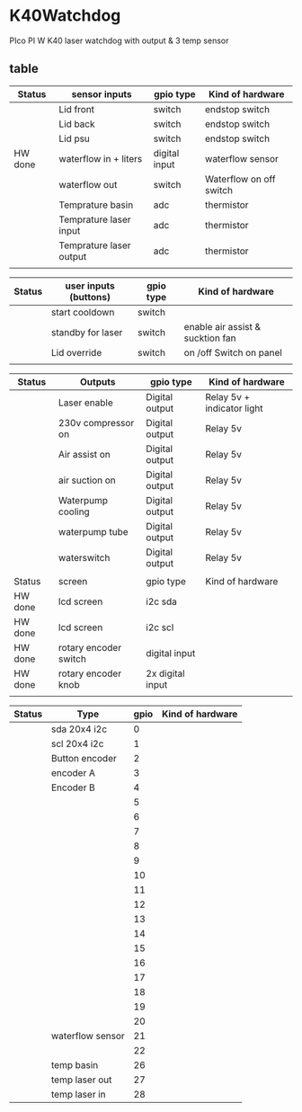 # K40Watchdog
PIco PI W K40 laser watchdog with output &amp; 3 temp sensor 

## table

| Status  | sensor inputs           | gpio type        | Kind of hardware                 |
|---------|-------------------------|------------------|----------------------------------|
|         | Lid front               | switch           | endstop switch                   |
|         | Lid back                | switch           | endstop switch                   |
|         | Lid psu                 | switch           | endstop switch                   |
| HW done | waterflow in + liters   | digital input    | waterflow sensor                 |
|         | waterflow out           | switch           | Waterflow on off switch          |
|         | Temprature basin        | adc              | thermistor                       |
|         | Temprature laser input  | adc              | thermistor                       |
|         | Temprature laser output | adc              | thermistor                       |
|         |                         |                  |                                  |

| Status  | user inputs (buttons)   | gpio type        | Kind of hardware                 |
|---------|-------------------------|------------------|----------------------------------|
|         | start cooldown          | switch           |                                  |
|         | standby for laser       | switch           | enable air assist & sucktion fan |
|         | Lid override            | switch           | on /off Switch on panel          |
|         |                         |                  |                                  |

| Status  | Outputs                 | gpio type        | Kind of hardware                 |
|---------|-------------------------|------------------|----------------------------------|
|         | Laser enable            | Digital output   | Relay 5v + indicator light       |
|         | 230v compressor on      | Digital output   | Relay 5v                         |
|         | Air assist on           | Digital output   | Relay 5v                         |
|         | air suction on          | Digital output   | Relay 5v                         |
|         | Waterpump cooling       | Digital output   | Relay 5v                         |
|         | waterpump tube          | Digital output   | Relay 5v                         |
|         | waterswitch             | Digital output   | Relay 5v                         |
|         |                         |                  |                                  |
| Status  | screen                  | gpio type        | Kind of hardware                 |
| HW done | lcd screen              | i2c sda          |                                  |
| HW done | lcd screen              | i2c scl          |                                  |
| HW done | rotary encoder switch   | digital input    |                                  |
| HW done | rotary encoder knob     | 2x digital input |                                  |
|         |                         |                  |                                  |

| Status  | Type                    | gpio             | Kind of hardware                 |
|---------|-------------------------|------------------|----------------------------------|
|         | sda 20x4 i2c            |                0 |                                  |
|         | scl 20x4 i2c            |                1 |                                  |
|         | Button encoder          |                2 |                                  |
|         | encoder A               |                3 |                                  |
|         | Encoder B               |                4 |                                  |
|         |                         |                5 |                                  |
|         |                         |                6 |                                  |
|         |                         |                7 |                                  |
|         |                         |                8 |                                  |
|         |                         |                9 |                                  |
|         |                         |               10 |                                  |
|         |                         |               11 |                                  |
|         |                         |               12 |                                  |
|         |                         |               13 |                                  |
|         |                         |               14 |                                  |
|         |                         |               15 |                                  |
|         |                         |               16 |                                  |
|         |                         |               17 |                                  |
|         |                         |               18 |                                  |
|         |                         |               19 |                                  |
|         |                         |               20 |                                  |
|         | waterflow sensor        |               21 |                                  |
|         |                         |               22 |                                  |
|         | temp basin              |               26 |                                  |
|         | temp laser out          |               27 |                                  |
|         | temp laser in           |               28 |                                  |
